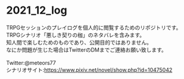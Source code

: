 # 2021_12_log
TRPGセッションのプレイログを個人的に閲覧するためのリポジトリです。<br>
TRPGシナリオ「悪しき契りの枷」のネタバレを含みます。<br>
知人間で楽しむためのものであり、公開目的ではありません。<br>
なにか問題が生じた場合はTwitterのDMまでご連絡お願い致します。<br>
<br>
Twitter:@meteors77<br>
シナリオサイト:https://www.pixiv.net/novel/show.php?id=10475042
